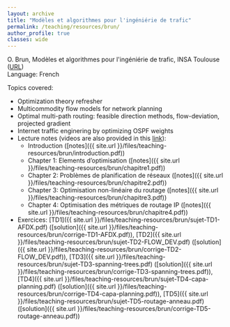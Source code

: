 ```yaml
---
layout: archive
title: "Modèles et algorithmes pour l'ingéniérie de trafic"
permalink: /teaching/resources/brun/
author_profile: true
classes: wide
---
```


O. Brun, Modèles et algorithmes pour l'ingéniérie de trafic, INSA Toulouse ([URL](https://homepages.laas.fr/brun/drupal/node/28))\
Language: French

Topics covered:
* Optimization theory refresher
* Multicommodity flow models for network planning
* Optimal multi-path routing: feasible direction methods, flow-deviation, projected gradient
* Internet traffic enginering by optimizing OSPF weights
* Lecture notes (videos are also provided in this [link](https://homepages.laas.fr/brun/drupal/node/28)):
  * Introduction ([notes]({{ site.url }}/files/teaching-resources/brun/introduction.pdf))
  * Chapter 1: Elements d’optimisation ([notes]({{ site.url }}/files/teaching-resources/brun/chapitre1.pdf))
  * Chapter 2: Problèmes de planification de réseaux ([notes]({{ site.url }}/files/teaching-resources/brun/chapitre2.pdf))
  * Chapter 3: Optimisation non-linéaire du routage ([notes]({{ site.url }}/files/teaching-resources/brun/chapitre3.pdf))
  * Chapter 4: Optimisation des métriques de routage IP ([notes]({{ site.url }}/files/teaching-resources/brun/chapitre4.pdf))
* Exercices: [TD1]({{ site.url }}/files/teaching-resources/brun/sujet-TD1-AFDX.pdf) ([solution]({{ site.url }}/files/teaching-resources/brun/corrige-TD1-AFDX.pdf)), [TD2]({{ site.url }}/files/teaching-resources/brun/sujet-TD2-FLOW_DEV.pdf) ([solution]({{ site.url }}/files/teaching-resources/brun/corrige-TD2-FLOW_DEV.pdf)), [TD3]({{ site.url }}/files/teaching-resources/brun/sujet-TD3-spanning-trees.pdf) ([solution]({{ site.url }}/files/teaching-resources/brun/corrige-TD3-spanning-trees.pdf)), [TD4]({{ site.url }}/files/teaching-resources/brun/sujet-TD4-capa-planning.pdf) ([solution]({{ site.url }}/files/teaching-resources/brun/corrige-TD4-capa-planning.pdf)), [TD5]({{ site.url }}/files/teaching-resources/brun/sujet-TD5-routage-anneau.pdf) ([solution]({{ site.url }}/files/teaching-resources/brun/corrige-TD5-routage-anneau.pdf))
